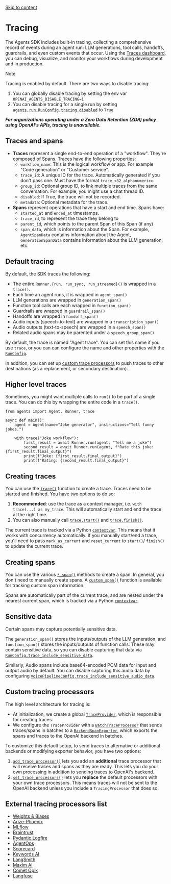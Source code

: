 [Skip to content](https://openai.github.io/openai-agents-python/tracing/#tracing)

# Tracing

The Agents SDK includes built-in tracing, collecting a comprehensive record of events during an agent run: LLM generations, tool calls, handoffs, guardrails, and even custom events that occur. Using the [Traces dashboard](https://platform.openai.com/traces), you can debug, visualize, and monitor your workflows during development and in production.

Note

Tracing is enabled by default. There are two ways to disable tracing:

1. You can globally disable tracing by setting the env var `OPENAI_AGENTS_DISABLE_TRACING=1`
2. You can disable tracing for a single run by setting [`agents.run.RunConfig.tracing_disabled`](https://openai.github.io/openai-agents-python/ref/run/#agents.run.RunConfig.tracing_disabled "tracing_disabled            class-attribute       instance-attribute   ") to `True`

**_For organizations operating under a Zero Data Retention (ZDR) policy using OpenAI's APIs, tracing is unavailable._**

## Traces and spans

- **Traces** represent a single end-to-end operation of a "workflow". They're composed of Spans. Traces have the following properties:
  - `workflow_name`: This is the logical workflow or app. For example "Code generation" or "Customer service".
  - `trace_id`: A unique ID for the trace. Automatically generated if you don't pass one. Must have the format `trace_<32_alphanumeric>`.
  - `group_id`: Optional group ID, to link multiple traces from the same conversation. For example, you might use a chat thread ID.
  - `disabled`: If True, the trace will not be recorded.
  - `metadata`: Optional metadata for the trace.
- **Spans** represent operations that have a start and end time. Spans have:
  - `started_at` and `ended_at` timestamps.
  - `trace_id`, to represent the trace they belong to
  - `parent_id`, which points to the parent Span of this Span (if any)
  - `span_data`, which is information about the Span. For example, `AgentSpanData` contains information about the Agent, `GenerationSpanData` contains information about the LLM generation, etc.

## Default tracing

By default, the SDK traces the following:

- The entire `Runner.{run, run_sync, run_streamed}()` is wrapped in a `trace()`.
- Each time an agent runs, it is wrapped in `agent_span()`
- LLM generations are wrapped in `generation_span()`
- Function tool calls are each wrapped in `function_span()`
- Guardrails are wrapped in `guardrail_span()`
- Handoffs are wrapped in `handoff_span()`
- Audio inputs (speech-to-text) are wrapped in a `transcription_span()`
- Audio outputs (text-to-speech) are wrapped in a `speech_span()`
- Related audio spans may be parented under a `speech_group_span()`

By default, the trace is named "Agent trace". You can set this name if you use `trace`, or you can can configure the name and other properties with the [`RunConfig`](https://openai.github.io/openai-agents-python/ref/run/#agents.run.RunConfig "RunConfig            dataclass   ").

In addition, you can set up [custom trace processors](https://openai.github.io/openai-agents-python/tracing/#custom-tracing-processors) to push traces to other destinations (as a replacement, or secondary destination).

## Higher level traces

Sometimes, you might want multiple calls to `run()` to be part of a single trace. You can do this by wrapping the entire code in a `trace()`.

```md-code__content
from agents import Agent, Runner, trace

async def main():
    agent = Agent(name="Joke generator", instructions="Tell funny jokes.")

    with trace("Joke workflow"):
        first_result = await Runner.run(agent, "Tell me a joke")
        second_result = await Runner.run(agent, f"Rate this joke: {first_result.final_output}")
        print(f"Joke: {first_result.final_output}")
        print(f"Rating: {second_result.final_output}")

```

## Creating traces

You can use the [`trace()`](https://openai.github.io/openai-agents-python/ref/tracing/#agents.tracing.trace "trace") function to create a trace. Traces need to be started and finished. You have two options to do so:

1. **Recommended**: use the trace as a context manager, i.e. `with trace(...) as my_trace`. This will automatically start and end the trace at the right time.
2. You can also manually call [`trace.start()`](https://openai.github.io/openai-agents-python/ref/tracing/#agents.tracing.Trace.start "start            abstractmethod   ") and [`trace.finish()`](https://openai.github.io/openai-agents-python/ref/tracing/#agents.tracing.Trace.finish "finish            abstractmethod   ").

The current trace is tracked via a Python [`contextvar`](https://docs.python.org/3/library/contextvars.html). This means that it works with concurrency automatically. If you manually start/end a trace, you'll need to pass `mark_as_current` and `reset_current` to `start()`/ `finish()` to update the current trace.

## Creating spans

You can use the various [`*_span()`](https://openai.github.io/openai-agents-python/ref/tracing/create/#agents.tracing.create) methods to create a span. In general, you don't need to manually create spans. A [`custom_span()`](https://openai.github.io/openai-agents-python/ref/tracing/#agents.tracing.custom_span "custom_span") function is available for tracking custom span information.

Spans are automatically part of the current trace, and are nested under the nearest current span, which is tracked via a Python [`contextvar`](https://docs.python.org/3/library/contextvars.html).

## Sensitive data

Certain spans may capture potentially sensitive data.

The `generation_span()` stores the inputs/outputs of the LLM generation, and `function_span()` stores the inputs/outputs of function calls. These may contain sensitive data, so you can disable capturing that data via [`RunConfig.trace_include_sensitive_data`](https://openai.github.io/openai-agents-python/ref/run/#agents.run.RunConfig.trace_include_sensitive_data "trace_include_sensitive_data            class-attribute       instance-attribute   ").

Similarly, Audio spans include base64-encoded PCM data for input and output audio by default. You can disable capturing this audio data by configuring [`VoicePipelineConfig.trace_include_sensitive_audio_data`](https://openai.github.io/openai-agents-python/ref/voice/pipeline_config/#agents.voice.pipeline_config.VoicePipelineConfig.trace_include_sensitive_audio_data "trace_include_sensitive_audio_data            class-attribute       instance-attribute   ").

## Custom tracing processors

The high level architecture for tracing is:

- At initialization, we create a global [`TraceProvider`](https://openai.github.io/openai-agents-python/ref/tracing/setup/#agents.tracing.setup.TraceProvider "TraceProvider"), which is responsible for creating traces.
- We configure the `TraceProvider` with a [`BatchTraceProcessor`](https://openai.github.io/openai-agents-python/ref/tracing/processors/#agents.tracing.processors.BatchTraceProcessor "BatchTraceProcessor") that sends traces/spans in batches to a [`BackendSpanExporter`](https://openai.github.io/openai-agents-python/ref/tracing/processors/#agents.tracing.processors.BackendSpanExporter "BackendSpanExporter"), which exports the spans and traces to the OpenAI backend in batches.

To customize this default setup, to send traces to alternative or additional backends or modifying exporter behavior, you have two options:

1. [`add_trace_processor()`](https://openai.github.io/openai-agents-python/ref/tracing/#agents.tracing.add_trace_processor "add_trace_processor") lets you add an **additional** trace processor that will receive traces and spans as they are ready. This lets you do your own processing in addition to sending traces to OpenAI's backend.
2. [`set_trace_processors()`](https://openai.github.io/openai-agents-python/ref/tracing/#agents.tracing.set_trace_processors "set_trace_processors") lets you **replace** the default processors with your own trace processors. This means traces will not be sent to the OpenAI backend unless you include a `TracingProcessor` that does so.

## External tracing processors list

- [Weights & Biases](https://weave-docs.wandb.ai/guides/integrations/openai_agents)
- [Arize-Phoenix](https://docs.arize.com/phoenix/tracing/integrations-tracing/openai-agents-sdk)
- [MLflow](https://mlflow.org/docs/latest/tracing/integrations/openai-agent)
- [Braintrust](https://braintrust.dev/docs/guides/traces/integrations#openai-agents-sdk)
- [Pydantic Logfire](https://logfire.pydantic.dev/docs/integrations/llms/openai/#openai-agents)
- [AgentOps](https://docs.agentops.ai/v1/integrations/agentssdk)
- [Scorecard](https://docs.scorecard.io/docs/documentation/features/tracing#openai-agents-sdk-integration)
- [Keywords AI](https://docs.keywordsai.co/integration/development-frameworks/openai-agent)
- [LangSmith](https://docs.smith.langchain.com/observability/how_to_guides/trace_with_openai_agents_sdk)
- [Maxim AI](https://www.getmaxim.ai/docs/observe/integrations/openai-agents-sdk)
- [Comet Opik](https://www.comet.com/docs/opik/tracing/integrations/openai_agents)
- [Langfuse](https://langfuse.com/docs/integrations/openaiagentssdk/openai-agents)